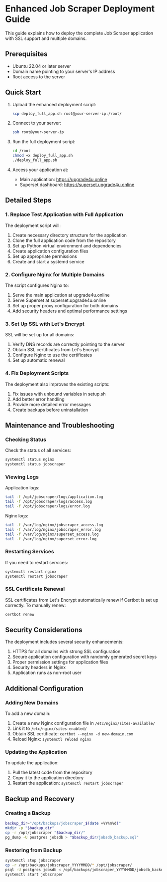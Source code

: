 # Enhanced Job Scraper Deployment Guide

This guide explains how to deploy the complete Job Scraper application with SSL support and multiple domains.

## Prerequisites

- Ubuntu 22.04 or later server
- Domain name pointing to your server's IP address
- Root access to the server

## Quick Start

1. Upload the enhanced deployment script:
   ```bash
   scp deploy_full_app.sh root@your-server-ip:/root/
   ```

2. Connect to your server:
   ```bash
   ssh root@your-server-ip
   ```

3. Run the full deployment script:
   ```bash
   cd /root
   chmod +x deploy_full_app.sh
   ./deploy_full_app.sh
   ```

4. Access your application at:
   - Main application: https://upgrade4u.online
   - Superset dashboard: https://superset.upgrade4u.online

## Detailed Steps

### 1. Replace Test Application with Full Application

The deployment script will:

1. Create necessary directory structure for the application
2. Clone the full application code from the repository
3. Set up Python virtual environment and dependencies
4. Create application configuration files
5. Set up appropriate permissions
6. Create and start a systemd service

### 2. Configure Nginx for Multiple Domains

The script configures Nginx to:

1. Serve the main application at upgrade4u.online
2. Serve Superset at superset.upgrade4u.online
3. Set up proper proxy configuration for both domains
4. Add security headers and optimal performance settings

### 3. Set Up SSL with Let's Encrypt

SSL will be set up for all domains:

1. Verify DNS records are correctly pointing to the server
2. Obtain SSL certificates from Let's Encrypt
3. Configure Nginx to use the certificates
4. Set up automatic renewal

### 4. Fix Deployment Scripts

The deployment also improves the existing scripts:

1. Fix issues with unbound variables in setup.sh
2. Add better error handling
3. Provide more detailed error messages
4. Create backups before uninstallation

## Maintenance and Troubleshooting

### Checking Status

Check the status of all services:

```bash
systemctl status nginx
systemctl status jobscraper
```

### Viewing Logs

Application logs:
```bash
tail -f /opt/jobscraper/logs/application.log
tail -f /opt/jobscraper/logs/access.log
tail -f /opt/jobscraper/logs/error.log
```

Nginx logs:
```bash
tail -f /var/log/nginx/jobscraper_access.log
tail -f /var/log/nginx/jobscraper_error.log
tail -f /var/log/nginx/superset_access.log
tail -f /var/log/nginx/superset_error.log
```

### Restarting Services

If you need to restart services:

```bash
systemctl restart nginx
systemctl restart jobscraper
```

### SSL Certificate Renewal

SSL certificates from Let's Encrypt automatically renew if Certbot is set up correctly. To manually renew:

```bash
certbot renew
```

## Security Considerations

The deployment includes several security enhancements:

1. HTTPS for all domains with strong SSL configuration
2. Secure application configuration with randomly generated secret keys
3. Proper permission settings for application files
4. Security headers in Nginx
5. Application runs as non-root user

## Additional Configuration

### Adding New Domains

To add a new domain:

1. Create a new Nginx configuration file in `/etc/nginx/sites-available/`
2. Link it to `/etc/nginx/sites-enabled/`
3. Obtain SSL certificate: `certbot --nginx -d new-domain.com`
4. Reload Nginx: `systemctl reload nginx`

### Updating the Application

To update the application:

1. Pull the latest code from the repository
2. Copy it to the application directory
3. Restart the application: `systemctl restart jobscraper`

## Backup and Recovery

### Creating a Backup

```bash
backup_dir="/opt/backups/jobscraper_$(date +%Y%m%d)"
mkdir -p "$backup_dir"
cp -r /opt/jobscraper "$backup_dir/"
pg_dump -U postgres jobsdb > "$backup_dir/jobsdb_backup.sql"
```

### Restoring from Backup

```bash
systemctl stop jobscraper
cp -r /opt/backups/jobscraper_YYYYMMDD/* /opt/jobscraper/
psql -U postgres jobsdb < /opt/backups/jobscraper_YYYYMMDD/jobsdb_backup.sql
systemctl start jobscraper
``` 